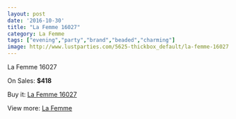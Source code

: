 ```yaml
---
layout: post
date: '2016-10-30'
title: "La Femme 16027"
category: La Femme
tags: ["evening","party","brand","beaded","charming"]
image: http://www.lustparties.com/5625-thickbox_default/la-femme-16027.jpg
---
```

La Femme 16027

On Sales: **$418**
<a href="https://www.lustparties.com/en/la-femme/1901-la-femme-16027.html"><amp-img layout="responsive" width="600" height="600" src="//www.lustparties.com/5625-thickbox_default/la-femme-16027.jpg" alt="La Femme 16027 0" /></a>
<a href="https://www.lustparties.com/en/la-femme/1901-la-femme-16027.html"><amp-img layout="responsive" width="600" height="600" src="//www.lustparties.com/5626-thickbox_default/la-femme-16027.jpg" alt="La Femme 16027 1" /></a>

Buy it: [La Femme 16027](https://www.lustparties.com/en/la-femme/1901-la-femme-16027.html "La Femme 16027")

View more: [La Femme](https://www.lustparties.com/en/4-la-femme "La Femme")